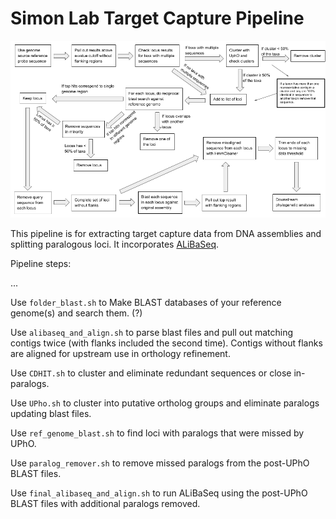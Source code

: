 # Simon Lab Target Capture Pipeline

![Pipeline flowchart](/images/pipeline_flowchart.png)

This pipeline is for extracting target capture data from DNA assemblies and splitting paralogous loci. It incorporates [ALiBaSeq](https://github.com/AlexKnyshov/alibaseq). 

Pipeline steps:

...

Use `folder_blast.sh` to Make BLAST databases of your reference genome(s) and search them. (?)

Use `alibaseq_and_align.sh` to parse blast files and pull out matching contigs twice (with flanks included the second time). Contigs without flanks are aligned for upstream use in orthology refinement.

Use `CDHIT.sh` to cluster and eliminate redundant sequences or close in-paralogs.

Use `UPho.sh` to cluster into putative ortholog groups and eliminate paralogs updating blast files.

Use `ref_genome_blast.sh` to find loci with paralogs that were missed by UPhO.

Use `paralog_remover.sh` to remove missed paralogs from the post-UPhO BLAST files.

Use `final_alibaseq_and_align.sh` to run ALiBaSeq using the post-UPhO BLAST files with additional paralogs removed.
